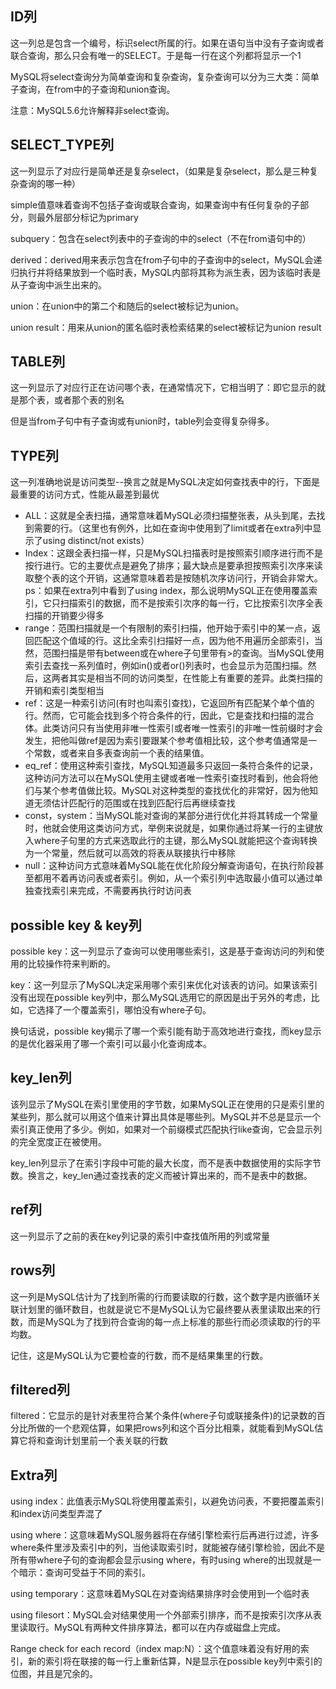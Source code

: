 ## ID列

这一列总是包含一个编号，标识select所属的行。如果在语句当中没有子查询或者联合查询，那么只会有唯一的SELECT。于是每一行在这个列都将显示一个1

MySQL将select查询分为简单查询和复杂查询，复杂查询可以分为三大类：简单子查询，在from中的子查询和union查询。

注意：MySQL5.6允许解释非select查询。

## SELECT_TYPE列

这一列显示了对应行是简单还是复杂select，（如果是复杂select，那么是三种复杂查询的哪一种）

simple值意味着查询不包括子查询或联合查询，如果查询中有任何复杂的子部分，则最外层部分标记为primary

subquery：包含在select列表中的子查询的中的select（不在from语句中的）

derived：derived用来表示包含在from子句中的子查询中的select，MySQL会递归执行并将结果放到一个临时表，MySQL内部将其称为派生表，因为该临时表是从子查询中派生出来的。

union：在union中的第二个和随后的select被标记为union。

union result：用来从union的匿名临时表检索结果的select被标记为union result

## TABLE列

这一列显示了对应行正在访问哪个表，在通常情况下，它相当明了：即它显示的就是那个表，或者那个表的别名

但是当from子句中有子查询或有union时，table列会变得复杂得多。

## TYPE列

这一列准确地说是访问类型--换言之就是MySQL决定如何查找表中的行，下面是最重要的访问方式，性能从最差到最优

* ALL：这就是全表扫描，通常意味着MySQL必须扫描整张表，从头到尾，去找到需要的行。（这里也有例外，比如在查询中使用到了limit或者在extra列中显示了using distinct/not exists）
* Index：这跟全表扫描一样，只是MySQL扫描表时是按照索引顺序进行而不是按行进行。它的主要优点是避免了排序；最大缺点是要承担按照索引次序来读取整个表的这个开销，这通常意味着若是按随机次序访问行，开销会非常大。ps：如果在extra列中看到了using index，那么说明MySQL正在使用覆盖索引，它只扫描索引的数据，而不是按索引次序的每一行，它比按索引次序全表扫描的开销要少得多
* range：范围扫描就是一个有限制的索引扫描，他开始于索引中的某一点，返回匹配这个值域的行。这比全索引扫描好一点，因为他不用遍历全部索引，当然，范围扫描是带有between或在where子句里带有>的查询。当MySQL使用索引去查找一系列值时，例如in()或者or()列表时，也会显示为范围扫描。然后，这两者其实是相当不同的访问类型，在性能上有重要的差异。此类扫描的开销和索引类型相当
* ref：这是一种索引访问(有时也叫索引查找)，它返回所有匹配某个单个值的行。然而，它可能会找到多个符合条件的行，因此，它是查找和扫描的混合体。此类访问只有当使用非唯一性索引或者唯一性索引的非唯一性前缀时才会发生，把他叫做ref是因为索引要跟某个参考值相比较，这个参考值通常是一个常数，或者来自多表查询前一个表的结果值。
* eq_ref：使用这种索引查找，MySQL知道最多只返回一条符合条件的记录，这种访问方法可以在MySQL使用主键或者唯一性索引查找时看到，他会将他们与某个参考值做比较。MySQL对这种类型的查找优化的非常好，因为他知道无须估计匹配行的范围或在找到匹配行后再继续查找
* const，system：当MySQL能对查询的某部分进行优化并将其转成一个常量时，他就会使用这类访问方式，举例来说就是，如果你通过将某一行的主键放入where子句里的方式来选取此行的主键，那么MySQL就能把这个查询转换为一个常量，然后就可以高效的将表从联接执行中移除
* null：这种访问方式意味着MySQL能在优化阶段分解查询语句，在执行阶段甚至都用不着再访问表或者索引。例如，从一个索引列中选取最小值可以通过单独查找索引来完成，不需要再执行时访问表

## possible key & key列

possible key：这一列显示了查询可以使用哪些索引，这是基于查询访问的列和使用的比较操作符来判断的。

key：这一列显示了MySQL决定采用哪个索引来优化对该表的访问。如果该索引没有出现在possible key列中，那么MySQL选用它的原因是出于另外的考虑，比如，它选择了一个覆盖索引，哪怕没有where子句。

换句话说，possible key揭示了哪一个索引能有助于高效地进行查找，而key显示的是优化器采用了哪一个索引可以最小化查询成本。

## key_len列

该列显示了MySQL在索引里使用的字节数，如果MySQL正在使用的只是索引里的某些列，那么就可以用这个值来计算出具体是哪些列。MySQL并不总是显示一个索引真正使用了多少。例如，如果对一个前缀模式匹配执行like查询，它会显示列的完全宽度正在被使用。

key_len列显示了在索引字段中可能的最大长度，而不是表中数据使用的实际字节数。换言之，key_len通过查找表的定义而被计算出来的，而不是表中的数据。

## ref列

这一列显示了之前的表在key列记录的索引中查找值所用的列或常量

## rows列

这一列是MySQL估计为了找到所需的行而要读取的行数，这个数字是内嵌循环关联计划里的循环数目，也就是说它不是MySQL认为它最终要从表里读取出来的行数，而是MySQL为了找到符合查询的每一点上标准的那些行而必须读取的行的平均数。

记住，这是MySQL认为它要检查的行数，而不是结果集里的行数。

## filtered列

filtered：它显示的是针对表里符合某个条件(where子句或联接条件)的记录数的百分比所做的一个悲观估算，如果把rows列和这个百分比相乘，就能看到MySQL估算它将和查询计划里前一个表关联的行数

## Extra列

using index：此值表示MySQL将使用覆盖索引，以避免访问表，不要把覆盖索引和index访问类型弄混了

using where：这意味着MySQL服务器将在存储引擎检索行后再进行过滤，许多where条件里涉及索引中的列，当他读取索引时，就能被存储引擎检验，因此不是所有带where子句的查询都会显示using where，有时using where的出现就是一个暗示：查询可受益于不同的索引。

using temporary：这意味着MySQL在对查询结果排序时会使用到一个临时表

using filesort：MySQL会对结果使用一个外部索引排序，而不是按索引次序从表里读取行。MySQL有两种文件排序算法，都可以在内存或磁盘上完成。

Range check for each record（index map:N）：这个值意味着没有好用的索引，新的索引将在联接的每一行上重新估算，N是显示在possible key列中索引的位图，并且是冗余的。

